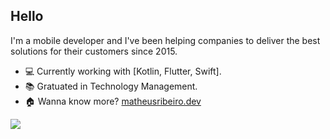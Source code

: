 ## Hello

I'm a mobile developer and I've been helping companies to deliver the best solutions for their customers since 2015.

- :computer: Currently working with [Kotlin, Flutter, Swift].
- :books: Gratuated in Technology Management.
- :house: Wanna know more? [matheusribeiro.dev](https://matheusribeiro.dev)

<p> 
  <img align="center" src="https://github-readme-stats.vercel.app/api?username=matheusrmribeiro&show_icons=true&layout=compact" />
  <!--<img align="top" src="https://github-readme-stats.vercel.app/api/top-langs/?username=matheusrmribeiro&show_icons=true&layout=compact&hide=cmake" />-->
</p>
